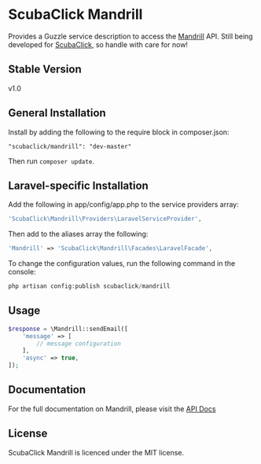 ScubaClick Mandrill
==================

Provides a Guzzle service description to access the [Mandrill](https://mandrillapp.com) API.
Still being developed for [ScubaClick](http://scubaclick.com), so handle with care for now!

Stable Version
--------------
v1.0

General Installation
--------------------

Install by adding the following to the require block in composer.json:
```
"scubaclick/mandrill": "dev-master"
```

Then run `composer update`.

Laravel-specific Installation
-----------------------------

Add the following in app/config/app.php to the service providers array:
```php
'ScubaClick\Mandrill\Providers\LaravelServiceProvider',
```

Then add to the aliases array the following:
```php
'Mandrill' => 'ScubaClick\Mandrill\Facades\LaravelFacade',
```

To change the configuration values, run the following command in the console:
```php
php artisan config:publish scubaclick/mandrill
```

Usage
-----

```php
$response = \Mandrill::sendEmail([
	'message' => [
		// message configuration
	],
	'async' => true,
]);
```

Documentation
-------------

For the full documentation on Mandrill, please visit the [API Docs](https://mandrillapp.com/api/docs/)

License
-------

ScubaClick Mandrill is licenced under the MIT license.
